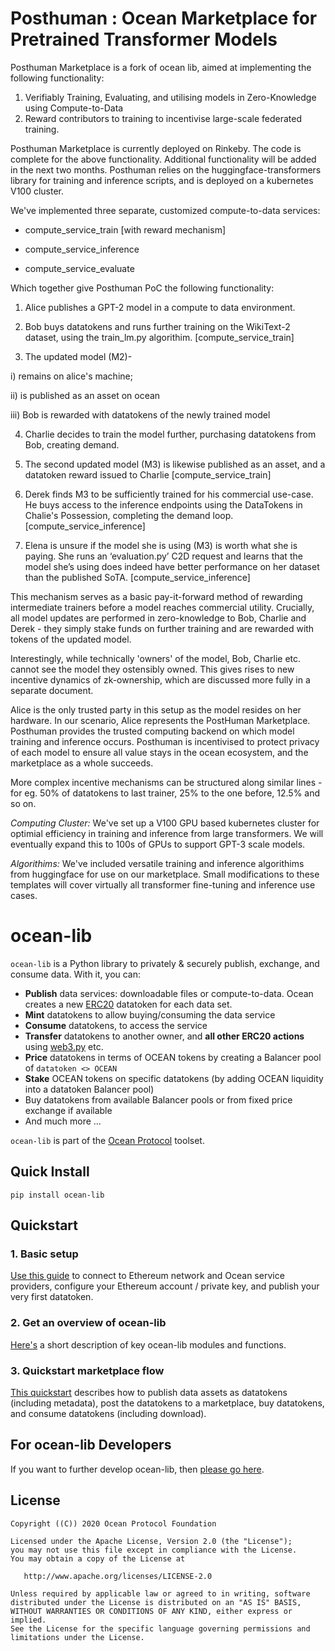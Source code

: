

# Posthuman : Ocean Marketplace for Pretrained Transformer Models

Posthuman Marketplace is a fork of ocean lib, aimed at implementing the following functionality:
1. Verifiably Training, Evaluating, and utilising models in Zero-Knowledge using Compute-to-Data
2. Reward contributors to training to incentivise large-scale federated training.

Posthuman Marketplace is currently deployed on Rinkeby. The code is complete for the above functionality. Additional functionality will be added in the next two months. Posthuman relies on the huggingface-transformers library for training and inference scripts, and is deployed on a kubernetes V100 cluster.

We've implemented three separate, customized compute-to-data services:

   - compute_service_train [with reward mechanism]
   
   - compute_service_inference
   
   - compute_service_evaluate
   

Which together give Posthuman PoC the following functionality:

   1. Alice publishes a GPT-2 model in a compute to data environment. 
   
   2. Bob buys datatokens and runs further training on the WikiText-2 dataset, using the train_lm.py algorithim. [compute_service_train]
   
   3. The updated model (M2)- 
   
   i) remains on alice's machine;
   
   ii) is published as an asset on ocean
   
   iii) Bob is rewarded with datatokens of the newly trained model
   
   4. Charlie decides to train the model further, purchasing datatokens from Bob, creating demand. 
   
   5. The second updated model (M3) is likewise published as an asset, and a datatoken reward issued to Charlie [compute_service_train]
   
   6. Derek finds M3 to be sufficiently trained for his commercial use-case. He buys access to the inference endpoints using the DataTokens in Chalie's Possession, completing the demand loop. [compute_service_inference]
   
   7. Elena is unsure if the model she is using (M3) is worth what she is paying. She runs an ‘evaluation.py’ C2D request and learns that the model she’s using does indeed have better performance on her dataset than the published SoTA. [compute_service_inference]

This mechanism serves as a basic pay-it-forward method of rewarding intermediate trainers before a model reaches commercial utility. Crucially, all model updates are performed in zero-knowledge to Bob, Charlie and Derek - they simply stake funds on further training and are rewarded with tokens of the updated model.

Interestingly, while technically 'owners' of the model, Bob, Charlie etc. cannot see the model they ostensibly owned. This gives rises to new incentive dynamics of zk-ownership, which are discussed more fully in a separate document.

Alice is the only trusted party in this setup as the model resides on her hardware. In our scenario, Alice represents the PostHuman Marketplace. Posthuman provides the trusted computing backend on which model training and inference occurs. Posthuman is incentivised to protect privacy of each model to ensure all value stays in the ocean ecosystem, and the marketplace as a whole succeeds.

More complex incentive mechanisms can be structured along similar lines - for eg. 50% of datatokens to last trainer, 25% to the one before, 12.5% and so on.


*Computing Cluster:*
We've set up a V100 GPU based kubernetes cluster for optimial efficiency in training and inference from large transformers. We will eventually expand this to 100s of GPUs to support GPT-3 scale models.

*Algorithims:*
We've included versatile training and inference algorithims from huggingface for use on our marketplace. Small modifications to these templates will cover virtually all transformer fine-tuning and inference use cases.


# ocean-lib

`ocean-lib` is a Python library to privately & securely publish, exchange, 
and consume data. With it, you can:
* **Publish** data services: downloadable files or compute-to-data. 
Ocean creates a new [ERC20](https://github.com/ethereum/EIPs/blob/7f4f0377730f5fc266824084188cc17cf246932e/EIPS/eip-20.md) 
datatoken for each data set.
* **Mint** datatokens to allow buying/consuming the data service
* **Consume** datatokens, to access the service
* **Transfer** datatokens to another owner, and **all other ERC20 actions** 
using [web3.py](https://web3py.readthedocs.io/en/stable/examples.html#working-with-an-erc20-token-contract) etc.
* **Price** datatokens in terms of OCEAN tokens by creating a Balancer pool of `datatoken <> OCEAN`
* **Stake** OCEAN tokens on specific datatokens (by adding OCEAN liquidity into a datatoken Balancer pool)
* Buy datatokens from available Balancer pools or from fixed price exchange if available
* And much more ...


`ocean-lib` is part of the [Ocean Protocol](https://www.oceanprotocol.com) toolset.

## Quick Install

```pip install ocean-lib```

## Quickstart

### 1. Basic setup

[Use this guide](READMEs/setup.md) to connect to Ethereum network and Ocean service providers, configure your Ethereum account / private key, and publish your very first datatoken.

### 2. Get an overview of ocean-lib

[Here's](READMEs/overview.md) a short description of key ocean-lib modules and functions.

### 3. Quickstart marketplace flow

[This quickstart](READMEs/marketplace_flow.md) describes how to publish data assets as datatokens (including metadata), post the datatokens to a marketplace, buy datatokens, and consume datatokens (including download).

## For ocean-lib Developers

If you want to further develop ocean-lib, then [please go here](READMEs/developers.md).

## License

```
Copyright ((C)) 2020 Ocean Protocol Foundation

Licensed under the Apache License, Version 2.0 (the "License");
you may not use this file except in compliance with the License.
You may obtain a copy of the License at

   http://www.apache.org/licenses/LICENSE-2.0

Unless required by applicable law or agreed to in writing, software
distributed under the License is distributed on an "AS IS" BASIS,
WITHOUT WARRANTIES OR CONDITIONS OF ANY KIND, either express or implied.
See the License for the specific language governing permissions and
limitations under the License.
```
